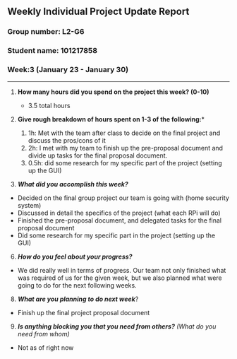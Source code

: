 ## Weekly Individual Project Update Report
### Group number: L2-G6
### Student name: 101217858
### Week:3 (January 23 - January 30)
___
1. **How many hours did you spend on the project this week? (0-10)**
   - 3.5 total hours

3. **Give rough breakdown of hours spent on 1-3 of the following:***
   1. 1h: Met with the team after class to decide on the final project and discuss the pros/cons of it
   2. 2h: I met with my team to finish up the pre-proposal document and divide up tasks for the final proposal document. 
   3. 0.5h: did some research for my specific part of the project (setting up the GUI)
      
4. ***What did you accomplish this week?***
  - Decided on the final group project our team is going with (home security system)
  - Discussed in detail the specifics of the project (what each RPi will do)
  - Finished the pre-proposal document, and delegated tasks for the final proposal document
  - Did some research for my specific part in the project (setting up the GUI)

6. ***How do you feel about your progress?***
  - We did really well in terms of progress. Our team not only finished what was required of us for the given week, but we also planned what were going to do for the next following weeks.

8. ***What are you planning to do next week***?
  - Finish up the final project proposal document
    
9. ***Is anything blocking you that you need from others?*** _(What do you need from whom)_
  - Not as of right now


